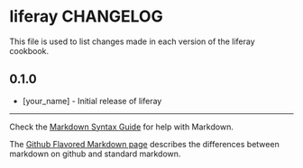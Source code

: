 liferay CHANGELOG
=================

This file is used to list changes made in each version of the liferay cookbook.

0.1.0
-----
- [your_name] - Initial release of liferay

- - -
Check the [Markdown Syntax Guide](http://daringfireball.net/projects/markdown/syntax) for help with Markdown.

The [Github Flavored Markdown page](http://github.github.com/github-flavored-markdown/) describes the differences between markdown on github and standard markdown.

